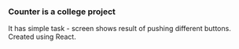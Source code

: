 ### Counter is a college project

It has simple task - screen shows result of pushing different buttons.
Created using React.
